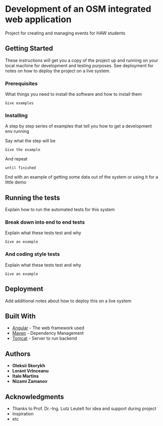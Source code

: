 # Development of an OSM integrated web application

Project for creating and managing events for HAW students

## Getting Started

These instructions will get you a copy of the project up and running on your local machine for development and testing purposes. See deployment for notes on how to deploy the project on a live system.

### Prerequisites

What things you need to install the software and how to install them

```
Give examples
```

### Installing

A step by step series of examples that tell you how to get a development env running

Say what the step will be

```
Give the example
```

And repeat

```
until finished
```

End with an example of getting some data out of the system or using it for a little demo

## Running the tests

Explain how to run the automated tests for this system

### Break down into end to end tests

Explain what these tests test and why

```
Give an example
```

### And coding style tests

Explain what these tests test and why

```
Give an example
```

## Deployment

Add additional notes about how to deploy this on a live system

## Built With

* [Angular](http://www.dropwizard.io/1.0.2/docs/) - The web framework used
* [Maven](https://maven.apache.org/) - Dependency Management
* [Tomcat](https://rometools.github.io/rome/) - Server to run backend
 

## Authors

* **Oleksii Skorykh**
* **Lorant Vrînceanu**
* **Italo Martins**
* **Nizami Zamanov**


## Acknowledgments

* Thanks to Prof. Dr.-Ing. Lutz Leutelt for idea and support during project 
* Inspiration
* etc

